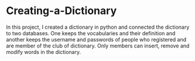 # Creating-a-Dictionary
In this project, I created a dictionary in python and connected the dictionary to two databases. One keeps the vocabularies and their definition and another keeps the username and passwords of people who registered and are member of the club of dictionary. Only members can insert, remove and modify words in the dictionary. 
